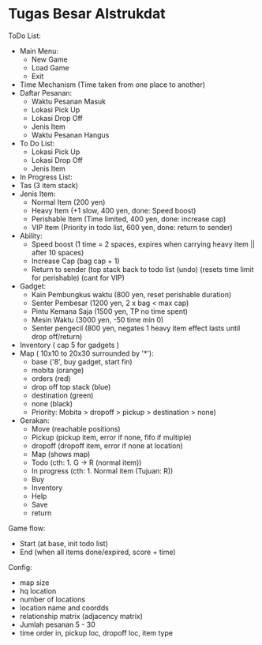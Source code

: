 # Tugas Besar Alstrukdat

ToDo List:
  - Main Menu:
    - New Game
    - Load Game
    - Exit
  - Time Mechanism (Time taken from one place to another)
  - Daftar Pesanan:
    - Waktu Pesanan Masuk
    - Lokasi Pick Up
    - Lokasi Drop Off
    - Jenis Item
    - Waktu Pesanan Hangus
  - To Do List:
    - Lokasi Pick Up
    - Lokasi Drop Off
    - Jenis Item
  - In Progress List:
  - Tas (3 item stack)
  - Jenis Item:
    - Normal Item (200 yen)
    - Heavy Item (+1 slow, 400 yen, done: Speed boost)
    - Perishable Item (Time limited, 400 yen, done: increase cap)
    - VIP Item (Priority in todo list, 600 yen, done: return to sender)
  - Ability:
    - Speed boost (1 time = 2 spaces, expires when carrying heavy item || after 10 spaces)
    - Increase Cap (bag cap + 1)
    - Return to sender (top stack back to todo list (undo) (resets time limit for perishable) (cant for VIP)
  - Gadget:
    - Kain Pembungkus waktu (800 yen, reset perishable duration)
    - Senter Pembesar (1200 yen, 2 x bag < max cap)
    - Pintu Kemana Saja (1500 yen, TP no time spent)
    - Mesin Waktu (3000 yen, -50 time min 0)
    - Senter pengecil (800 yen, negates 1 heavy item effect lasts until drop off/return)
  - Inventory ( cap 5 for gadgets )
  - Map ( 10x10 to 20x30 surrounded by '*'):
    - base ('8', buy gadget, start fin)
    - mobita (orange)
    - orders (red)
    - drop off top stack (blue)
    - destination (green)
    - none (black)
    - Priority: Mobita > dropoff > pickup > destination > none)
  - Gerakan:
    - Move (reachable positions)
    - Pickup (pickup item, error if none, fifo if multiple)
    - dropoff (dropoff item, error if none at location)
    - Map (shows map)
    - Todo (cth: 1. G -> R (normal item))
    - In progress (cth: 1. Normal item (Tujuan: R))
    - Buy
    - Inventory
    - Help
    - Save
    - return

Game flow:
  - Start (at base, init todo list)
  - End (when all items done/expired, score + time)

Config:
  - map size
  - hq location
  - number of locations
  - location name and coordds
  - relationship matrix (adjacency matrix)
  - Jumlah pesanan 5 - 30
  - time order in, pickup loc, dropoff loc, item type
